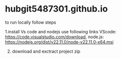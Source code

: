 # hubgit5487301.github.io

to run locally follow steps

1.install Vs code and nodejs use following links VScode: <a href="https://code.visualstudio.com/download">https://code.visualstudio.com/download</a>, node.js: <a href="https://nodejs.org/dist/v22.11.0/node-v22.11.0-x64.msi">https://nodejs.org/dist/v22.11.0/node-v22.11.0-x64.msi</a>
  
2. download and exctract project zip
